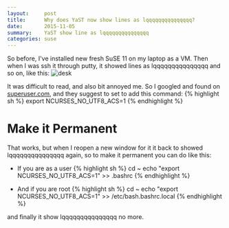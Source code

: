 ```yaml
---
layout:     post
title:      Why does YaST now show lines as lqqqqqqqqqqqqqqq?
date:       2015-11-05
summary:    YaST show line as lqqqqqqqqqqqqqqq
categories: suse
---
```


So before, I've installed new fresh SuSE 11 on my laptop as a VM. Then when I was ssh it through putty, it showed lines as lqqqqqqqqqqqqqqq and so on, like this:
![desk](https://7jddba.dm2301.livefilestore.com/y3pgsBe0YSnER05JOQOmV3k-znyzXh-L3KPW0N2SZyyQRiIDT82sgtNS4UmKQm8w6U_1yPlH5QmjlNtCBt1fxmfWWZIVfOhL29msrdBsKqahg4SBtZ3Yhzhsyyzkv_oZeEd6uEkmHQMsIPXcQ5I63cOQUtQSs0k3G9Yrkv00lf-gnE/why-does-yast-now-show-lines-as-lqqqqqqqqqqqqqqq-1.png)

It was difficult to read, and also bit annoyed me. So I googled and found on [superuser.com](http://superuser.com/questions/735269/why-does-yast-now-show-lines-as-lqqqqqqqqqqqqqqq), and they suggest to set to add this command:
{% highlight sh %}
export NCURSES_NO_UTF8_ACS=1
{% endhighlight %}

# Make it Permanent 
That works, but when I reopen a new window for it it back to showed lqqqqqqqqqqqqqqq again, so to make it permanent you can do like this:

- If you are as a user
{% highlight sh %}
cd ~
echo "export NCURSES_NO_UTF8_ACS=1" >> .bashrc
{% endhighlight %}

- And if you are root
{% highlight sh %}
cd ~
echo "export NCURSES_NO_UTF8_ACS=1" >> /etc/bash.bashrc.local
{% endhighlight %}

and finally it show lqqqqqqqqqqqqqqq no more.